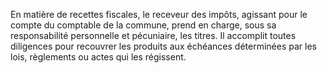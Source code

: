 En matière de recettes fiscales, le receveur des impôts, agissant pour le compte du comptable de la commune, prend en charge, sous sa responsabilité personnelle et pécuniaire, les titres. Il accomplit toutes diligences pour recouvrer les produits aux échéances déterminées par les lois, règlements ou actes qui les régissent.